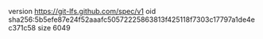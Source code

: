version https://git-lfs.github.com/spec/v1
oid sha256:5b5efe87e24f52aaafc50572225863813f425118f7303c17797a1de4ec371c58
size 6049
